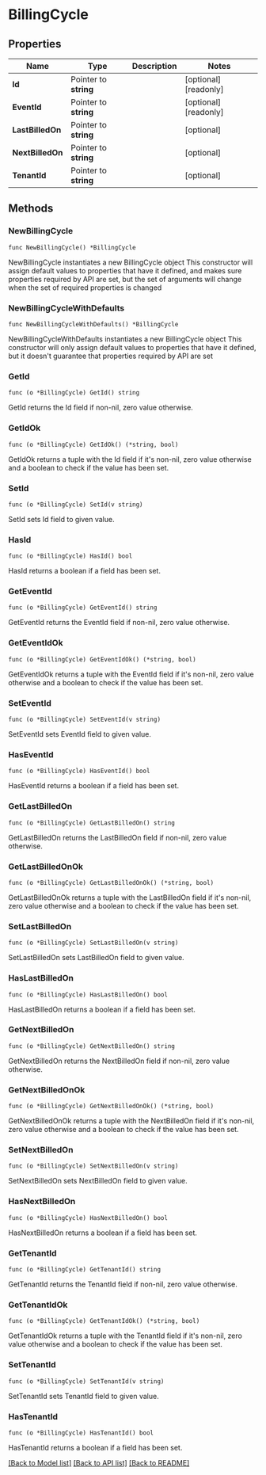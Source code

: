 # BillingCycle

## Properties

Name | Type | Description | Notes
------------ | ------------- | ------------- | -------------
**Id** | Pointer to **string** |  | [optional] [readonly] 
**EventId** | Pointer to **string** |  | [optional] [readonly] 
**LastBilledOn** | Pointer to **string** |  | [optional] 
**NextBilledOn** | Pointer to **string** |  | [optional] 
**TenantId** | Pointer to **string** |  | [optional] 

## Methods

### NewBillingCycle

`func NewBillingCycle() *BillingCycle`

NewBillingCycle instantiates a new BillingCycle object
This constructor will assign default values to properties that have it defined,
and makes sure properties required by API are set, but the set of arguments
will change when the set of required properties is changed

### NewBillingCycleWithDefaults

`func NewBillingCycleWithDefaults() *BillingCycle`

NewBillingCycleWithDefaults instantiates a new BillingCycle object
This constructor will only assign default values to properties that have it defined,
but it doesn't guarantee that properties required by API are set

### GetId

`func (o *BillingCycle) GetId() string`

GetId returns the Id field if non-nil, zero value otherwise.

### GetIdOk

`func (o *BillingCycle) GetIdOk() (*string, bool)`

GetIdOk returns a tuple with the Id field if it's non-nil, zero value otherwise
and a boolean to check if the value has been set.

### SetId

`func (o *BillingCycle) SetId(v string)`

SetId sets Id field to given value.

### HasId

`func (o *BillingCycle) HasId() bool`

HasId returns a boolean if a field has been set.

### GetEventId

`func (o *BillingCycle) GetEventId() string`

GetEventId returns the EventId field if non-nil, zero value otherwise.

### GetEventIdOk

`func (o *BillingCycle) GetEventIdOk() (*string, bool)`

GetEventIdOk returns a tuple with the EventId field if it's non-nil, zero value otherwise
and a boolean to check if the value has been set.

### SetEventId

`func (o *BillingCycle) SetEventId(v string)`

SetEventId sets EventId field to given value.

### HasEventId

`func (o *BillingCycle) HasEventId() bool`

HasEventId returns a boolean if a field has been set.

### GetLastBilledOn

`func (o *BillingCycle) GetLastBilledOn() string`

GetLastBilledOn returns the LastBilledOn field if non-nil, zero value otherwise.

### GetLastBilledOnOk

`func (o *BillingCycle) GetLastBilledOnOk() (*string, bool)`

GetLastBilledOnOk returns a tuple with the LastBilledOn field if it's non-nil, zero value otherwise
and a boolean to check if the value has been set.

### SetLastBilledOn

`func (o *BillingCycle) SetLastBilledOn(v string)`

SetLastBilledOn sets LastBilledOn field to given value.

### HasLastBilledOn

`func (o *BillingCycle) HasLastBilledOn() bool`

HasLastBilledOn returns a boolean if a field has been set.

### GetNextBilledOn

`func (o *BillingCycle) GetNextBilledOn() string`

GetNextBilledOn returns the NextBilledOn field if non-nil, zero value otherwise.

### GetNextBilledOnOk

`func (o *BillingCycle) GetNextBilledOnOk() (*string, bool)`

GetNextBilledOnOk returns a tuple with the NextBilledOn field if it's non-nil, zero value otherwise
and a boolean to check if the value has been set.

### SetNextBilledOn

`func (o *BillingCycle) SetNextBilledOn(v string)`

SetNextBilledOn sets NextBilledOn field to given value.

### HasNextBilledOn

`func (o *BillingCycle) HasNextBilledOn() bool`

HasNextBilledOn returns a boolean if a field has been set.

### GetTenantId

`func (o *BillingCycle) GetTenantId() string`

GetTenantId returns the TenantId field if non-nil, zero value otherwise.

### GetTenantIdOk

`func (o *BillingCycle) GetTenantIdOk() (*string, bool)`

GetTenantIdOk returns a tuple with the TenantId field if it's non-nil, zero value otherwise
and a boolean to check if the value has been set.

### SetTenantId

`func (o *BillingCycle) SetTenantId(v string)`

SetTenantId sets TenantId field to given value.

### HasTenantId

`func (o *BillingCycle) HasTenantId() bool`

HasTenantId returns a boolean if a field has been set.


[[Back to Model list]](../README.md#documentation-for-models) [[Back to API list]](../README.md#documentation-for-api-endpoints) [[Back to README]](../README.md)


